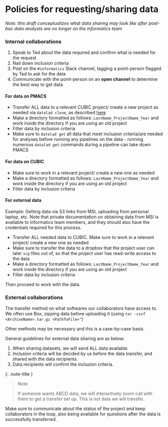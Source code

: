 # Policies for requesting/sharing data
_Note: this draft conceptualizes what data sharing may look like after post-bac data analysts are no longer on the informatics team_

### Internal collaborations
1. Speak to Ted about the data required and confirm what is needed for the request
2. Nail down inclusion criteria
3. Post on the `#informatics` Slack channel, tagging a point-person flagged by Ted to ask for the data
4. Communicate with the point-person on an **open channel** to determine the best way to get data

#### For data on PMACS
- Transfer ALL data to a relevant CUBIC project/ create a new project as needed via `datalad clone`, as described [here](https://pennlinc.github.io/docs/DataTasks/FetchingYourData/)
- Make a directory formatted as follows: `LastName_ProjectName_Year` and work inside the directory if you are using an old project
- Filter data by inclusion criteria
- Make sure to `datalad get` all data that meet inclusion criteria/are needed for analyses before running any pipelines on the data - running numerous `datalad get` commands during a pipeline can take down PMACS

#### For data on CUBIC
- Make sure to work in a relevant project/ create a new one as needed
- Make a directory formatted as follows: `LastName_ProjectName_Year` and work inside the directory if you are using an old project
- Filter data by inclusion criteria

#### For external data 
Example: Getting data via S3 links from MSI, uploading from personal laptop, etc. Note that private documentation on obtaining data from MSI is available to informatics team members, 
and they should also have the credentials required for this process. 

- Transfer ALL needed data to CUBIC. Make sure to work in a relevant project/ create a new one as needed
- Make sure to transfer the data to a dropbox that the project user can later `scp` files out of, so that the project user has read-write access to the data
- Make a directory formatted as follows: `LastName_ProjectName_Year` and work inside the directory if you are using an old project
- Filter data by inclusion criteria

Then proceed to work with the data.

### External collaborations
The transfer method on what softwares our collaborators have access to. We often use Box, zipping data before uploading it (using `tar -czvf <ArchiveName>.tar.gz <PathToFile>"`)

Other methods may be necessary and this is a case-by-case basis. 

General guidelines for external data sharing are as below: 

1. When sharing datasets, we will send ALL data available. 
2. Inclusion criteria will be decided by us before the data transfer, and shared with the data recipients.
3. Data recipients will confirm the inclusion criteria.

{: .note-title }
> Note
>
> If someone wants ABCD data, we will interactively zoom call with them to get a transfer set up.
> This is not data we will transfer.

Make sure to communicate about the status of the project and keep collaborators in the loop, also being available for questions after the data is successfully transferred. 

